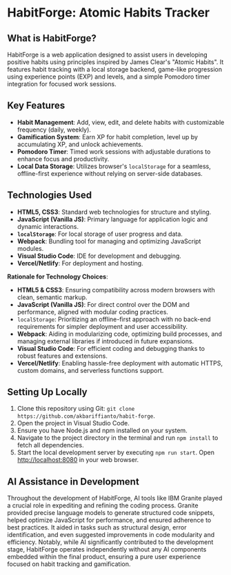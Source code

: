 # HabitForge: Atomic Habits Tracker

## What is HabitForge?

HabitForge is a web application designed to assist users in developing positive habits using principles inspired by James Clear's "Atomic Habits". It features habit tracking with a local storage backend, game-like progression using experience points (EXP) and levels, and a simple Pomodoro timer integration for focused work sessions.

## Key Features

- **Habit Management**: Add, view, edit, and delete habits with customizable frequency (daily, weekly).
- **Gamification System**: Earn XP for habit completion, level up by accumulating XP, and unlock achievements.
- **Pomodoro Timer**: Timed work sessions with adjustable durations to enhance focus and productivity.
- **Local Data Storage**: Utilizes browser's `localStorage` for a seamless, offline-first experience without relying on server-side databases.

## Technologies Used

- **HTML5, CSS3**: Standard web technologies for structure and styling.
- **JavaScript (Vanilla JS)**: Primary language for application logic and dynamic interactions.
- **`localStorage`**: For local storage of user progress and data.
- **Webpack**: Bundling tool for managing and optimizing JavaScript modules.
- **Visual Studio Code**: IDE for development and debugging.
- **Vercel/Netlify**: For deployment and hosting.

**Rationale for Technology Choices**:

*   **HTML5 & CSS3**: Ensuring compatibility across modern browsers with clean, semantic markup.
*   **JavaScript (Vanilla JS)**: For direct control over the DOM and performance, aligned with modular coding practices.
*   `localStorage`: Prioritizing an offline-first approach with no back-end requirements for simpler deployment and user accessibility.
*   **Webpack**: Aiding in modularizing code, optimizing build processes, and managing external libraries if introduced in future expansions.
*   **Visual Studio Code**: For efficient coding and debugging thanks to robust features and extensions.
*   **Vercel/Netlify**: Enabling hassle-free deployment with automatic HTTPS, custom domains, and serverless functions support.

## Setting Up Locally

1.  Clone this repository using Git: `git clone https://github.com/akbariffianto/habit-forge`.
2.  Open the project in Visual Studio Code.
3.  Ensure you have Node.js and npm installed on your system.
4.  Navigate to the project directory in the terminal and run `npm install` to fetch all dependencies.
5.  Start the local development server by executing `npm run start`. Open [http://localhost:8080](http://localhost:8080) in your web browser.

## AI Assistance in Development

Throughout the development of HabitForge, AI tools like IBM Granite played a crucial role in expediting and refining the coding process. Granite provided precise language models to generate structured code snippets, helped optimize JavaScript for performance, and ensured adherence to best practices. It aided in tasks such as structural design, error identification, and even suggested improvements in code modularity and efficiency. Notably, while AI significantly contributed to the development stage, HabitForge operates independently without any AI components embedded within the final product, ensuring a pure user experience focused on habit tracking and gamification.